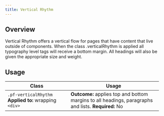 ```yaml
---
title: Vertical Rhythm
---
```

## Overview
Vertical Rhythm offers a vertical flow for pages that have content that live outside of components. When the class .verticalRhythm is applied all typography level tags will receive a bottom margin. All headings will also be given the appropriate size and weight.

## Usage

| Class | Usage |
| -- | -- |
| `.pf-verticalRhythm` **Applied to:** wrapping `<div>`|  **Outcome:** applies top and bottom margins to all headings, paragraphs and lists. **Required:** No
